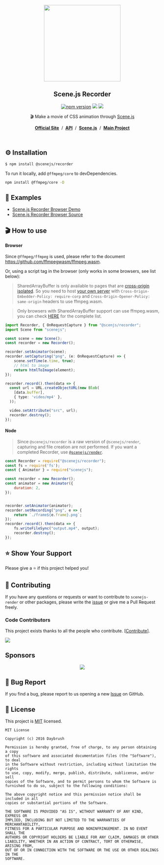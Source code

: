 
<p align="middle"><img src="https://daybrush.com/scenejs/images/clapperboard.png" width="250"/></p>
<h2 align="middle">Scene.js Recorder</h2>
<p align="middle">
<a href="https://www.npmjs.com/package/@scenejs/recorder" target="_blank"><img src="https://img.shields.io/npm/v/@scenejs/recorder.svg?style=flat-square&color=007acc&label=version" alt="npm version" /></a>
<img src="https://img.shields.io/badge/language-typescript-blue.svg?style=flat-square"/>
<a href="https://github.com/daybrush/scenejs/blob/master/LICENSE" target="_blank"><img src="https://img.shields.io/github/license/daybrush/scenejs.svg?style=flat-square&label=license&color=08CE5D"/></a>
</p>


<p align="middle">🎬 Make a movie of CSS animation through <a href="https://github.com/daybrush/scenejs">Scene.js</a></p>

<p align="middle"><a href="https://daybrush.com/scenejs-render"><strong>Official Site</strong></a> &nbsp;/&nbsp; <a href="https://daybrush.com/scenejs-render/release/latest/doc"><strong>API</strong></a> &nbsp;/&nbsp; <a href="https://github.com/daybrush/scenejs"><strong>Scene.js</strong></a> &nbsp;/&nbsp; <a href="https://github.com/daybrush/scena"><strong>Main Project</strong></a></p>
<br/>


## ⚙️ Installation
```bash
$ npm install @scenejs/recorder
```
To run it locally, add `@ffmpeg/core` to devDependencies.

```bash
npm install @ffmpeg/core -D
```

## 🚀 Examples
* [Scene.js Recorder Browser Demo](https://scenejs-render-demo.netlify.app)
* [Scene.js Recorder Browser Source](https://github.com/daybrush/scenejs-render/tree/master/packages/recorder-react-demo)

## 🎬 How to use
#### Browser

Since `@ffmpeg/ffmpeg` is used, please refer to the document https://github.com/ffmpegwasm/ffmpeg.wasm.

Or, using a script tag in the browser (only works in some browsers, see list below):

> SharedArrayBuffer is only available to pages that are [cross-origin isolated](https://developer.chrome.com/blog/enabling-shared-array-buffer/#cross-origin-isolation). So you need to host [your own server](https://github.com/ffmpegwasm/ffmpegwasm.github.io/blob/main/server/server.js) with `Cross-Origin-Embedder-Policy: require-corp` and `Cross-Origin-Opener-Policy: same-origin` headers to use ffmpeg.wasm.


> Only browsers with SharedArrayBuffer support can use ffmpeg.wasm, you can check [HERE](https://caniuse.com/sharedarraybuffer) for the complete list.


```ts
import Recorder, { OnRequestCapture } from "@scenjs/recorder";
import Scene from "scenejs";

const scene = new Scene();
const recorder = new Recorder();

recorder.setAnimator(scene);
recorder.setCapturing("png", (e: OnRequestCapture) => {
    scene.setTime(e.time, true);
    // html to image
    return htmlToImage(element);
});

recorder.record().then(data => {
  const url = URL.createObjectURL(new Blob(
    [data.buffer],
    { type: 'video/mp4' },
  ));

  video.setAttribute("src", url);
  recorder.destroy();
});
```

#### Node

> Since `@scenejs/recorder` is a raw version of `@scenejs/render`, capturing and file creation are not performed.
If you want a completed Recorder, use [`@scenejs/render`](https://github.com/daybrush/scenejs-render/tree/master/packages/render).


```js
const Recorder = require("@scenejs/recorder");
const fs = require('fs');
const { Animator } = require("scenejs");

const recorder = new Recorder();
const animator = new Animator({
    duration: 2,
});


recorder.setAnimator(animator);
recorder.setRecording("png", e => {
    return `./frame${e.frame}.png`;
});
recorder.record().then(data => {
    fs.writeFileSync("output.mp4", output);
    recorder.destroy();
});
```


## ⭐️ Show Your Support
Please give a ⭐️ if this project helped you!


## 👏 Contributing

If you have any questions or requests or want to contribute to `scenejs-render` or other packages, please write the [issue](https://github.com/daybrush/scenejs-render/issues) or give me a Pull Request freely.


### Code Contributors

This project exists thanks to all the people who contribute. [[Contribute](CONTRIBUTING.md)].

<a href="https://github.com/daybrush/scenejs-render/graphs/contributors">
  <img src="https://contrib.rocks/image?repo=daybrush/scenejs-render" />
</a>


## Sponsors
<p align="center">
	<a href="https://daybrush.com/sponsors/sponsors.svg">
		<img src="https://daybrush.com/sponsors/sponsors.svg"/>
	</a>
</p>


## 🐞 Bug Report

If you find a bug, please report to us opening a new [Issue](https://github.com/daybrush/scenejs-render/issues) on GitHub.



## 📝 License

This project is [MIT](https://github.com/daybrush/scenejs-render/blob/master/LICENSE) licensed.

```
MIT License

Copyright (c) 2016 Daybrush

Permission is hereby granted, free of charge, to any person obtaining a copy
of this software and associated documentation files (the "Software"), to deal
in the Software without restriction, including without limitation the rights
to use, copy, modify, merge, publish, distribute, sublicense, and/or sell
copies of the Software, and to permit persons to whom the Software is
furnished to do so, subject to the following conditions:

The above copyright notice and this permission notice shall be included in all
copies or substantial portions of the Software.

THE SOFTWARE IS PROVIDED "AS IS", WITHOUT WARRANTY OF ANY KIND, EXPRESS OR
IMPLIED, INCLUDING BUT NOT LIMITED TO THE WARRANTIES OF MERCHANTABILITY,
FITNESS FOR A PARTICULAR PURPOSE AND NONINFRINGEMENT. IN NO EVENT SHALL THE
AUTHORS OR COPYRIGHT HOLDERS BE LIABLE FOR ANY CLAIM, DAMAGES OR OTHER
LIABILITY, WHETHER IN AN ACTION OF CONTRACT, TORT OR OTHERWISE, ARISING FROM,
OUT OF OR IN CONNECTION WITH THE SOFTWARE OR THE USE OR OTHER DEALINGS IN THE
SOFTWARE.
```
